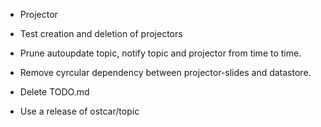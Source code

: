 * Projector
 * Test creation and deletion of projectors

* Prune autoupdate topic, notify topic and projector from time to time.
* Remove cyrcular dependency between projector-slides and datastore.


* Delete TODO.md
* Use a release of ostcar/topic